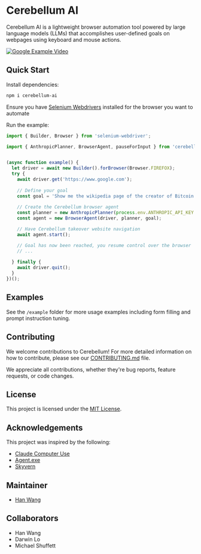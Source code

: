 # Cerebellum AI

Cerebellum AI is a lightweight browser automation tool powered by large language models (LLMs) that accomplishes user-defined goals on webpages using keyboard and mouse actions.

[![Google Example Video](https://github.com/theredsix/cerebellum/raw/refs/heads/main/etc/image/bitcoin.png)](https://github.com/theredsix/cerebellum/raw/refs/heads/main/etc/screencast/bitcoin.mp4)

## Quick Start

Install dependencies:
```bash
npm i cerebellum-ai
```

Ensure you have [Selenium Webdrivers](https://www.npmjs.com/package/selenium-webdriver) installed for the browser you want to automate 

Run the example:
```typescript
import { Builder, Browser } from 'selenium-webdriver';

import { AnthropicPlanner, BrowserAgent, pauseForInput } from 'cerebellum-ai';


(async function example() {
  let driver = await new Builder().forBrowser(Browser.FIREFOX);
  try {
    await driver.get('https://www.google.com');
    
    // Define your goal
    const goal = 'Show me the wikipedia page of the creator of Bitcoin';
    
    // Create the Cerebellum browser agent
    const planner = new AnthropicPlanner(process.env.ANTHROPIC_API_KEY as string);
    const agent = new BrowserAgent(driver, planner, goal);

    // Have Cerebellum takeover website navigation
    await agent.start();

    // Goal has now been reached, you resume control over the browser
    // ...
    
  } finally {
    await driver.quit();
  }
})();
```

## Examples

See the `/example` folder for more usage examples including form filling and prompt instruction tuning.

## Contributing

We welcome contributions to Cerebellum! For more detailed information on how to contribute, please see our [CONTRIBUTING.md](CONTRIBUTING.md) file.

We appreciate all contributions, whether they're bug reports, feature requests, or code changes. 

## License

This project is licensed under the [MIT License](LICENSE).

## Acknowledgements

This project was inspired by the following:

- [Claude Computer Use](https://www.anthropic.com/news/3-5-models-and-computer-use)
- [Agent.exe](https://github.com/corbt/agent.exe)
- [Skyvern](https://github.com/Skyvern-AI/skyvern)

## Maintainer

* [Han Wang](mailto:han.wang.2718@gmail.com)

## Collaborators

* Han Wang
* Darwin Lo
* Michael Shuffett